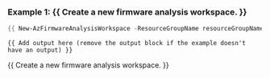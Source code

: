 ### Example 1: {{ Create a new firmware analysis workspace. }}
```powershell
{{ New-AzFirmwareAnalysisWorkspace -ResourceGroupName resourceGroupName -Name name -Location location }}
```

```output
{{ Add output here (remove the output block if the example doesn't have an output) }}
```

{{ Create a new firmware analysis workspace. }}

